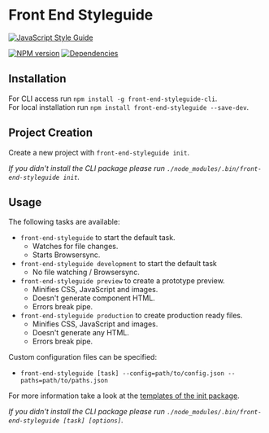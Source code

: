 # Front End Styleguide

[![JavaScript Style Guide][standard-image]][standard-url]

[![NPM version][npm-image]][npm-url]
[![Dependencies][dependencies-image]][npm-url]


## Installation

For CLI access run `npm install -g front-end-styleguide-cli`.  
For local installation run `npm install front-end-styleguide --save-dev`.


## Project Creation

Create a new project with `front-end-styleguide init`.

*If you didn't install the CLI package please run `./node_modules/.bin/front-end-styleguide init`.*


## Usage

The following tasks are available:
* `front-end-styleguide` to start the default task.
  * Watches for file changes.
  * Starts Browsersync.
* `front-end-styleguide development` to start the default task
  * No file watching / Browsersync.
* `front-end-styleguide preview` to create a prototype preview.
  * Minifies CSS, JavaScript and images.
  * Doesn't generate component HTML.
  * Errors break pipe.
* `front-end-styleguide production` to create production ready files.
  * Minifies CSS, JavaScript and images.
  * Doesn't generate any HTML.
  * Errors break pipe.

Custom configuration files can be specified:
* `front-end-styleguide [task] --config=path/to/config.json --paths=path/to/paths.json`

For more information take a look at the [templates of the init package](https://github.com/mvsde/styleguide-init/blob/master/templates).

*If you didn't install the CLI package please run `./node_modules/.bin/front-end-styleguide [task] [options]`.*


[standard-image]: https://cdn.rawgit.com/feross/standard/master/badge.svg
[standard-url]: https://github.com/feross/standard

[npm-image]: https://img.shields.io/npm/v/front-end-styleguide.svg?style=flat-square
[npm-url]: https://www.npmjs.com/package/front-end-styleguide

[dependencies-image]: https://img.shields.io/david/mvsde/styleguide.svg?style=flat-square
